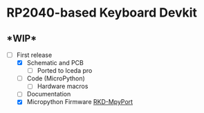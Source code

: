 # RP2040-based Keyboard Devkit

## \*WIP\*

 - [ ] First release
   - [x] Schematic and PCB
     - [ ] Ported to lceda pro
   - [ ] Code (MicroPython)
     - [ ] Hardware macros
   - [ ] Documentation
   - [x] Micropython Firmware [RKD-MpyPort](https://github.com/PCX-LK/RKD-MpyPort)
